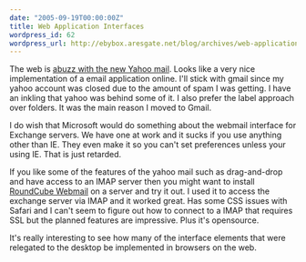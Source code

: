 ```yaml
---
date: "2005-09-19T00:00:00Z"
title: Web Application Interfaces
wordpress_id: 62
wordpress_url: http://ebybox.aresgate.net/blog/archives/web-application-interfaces/
---
```

The web is <a href="http://blogs.forrester.com/charleneli/2005/09/yahoo_launches_.html">abuzz with the new Yahoo mail</a>. Looks like a very nice implementation of a email application online. I'll stick with gmail since my yahoo account was closed due to the amount of spam I was getting. I have an inkling that yahoo was behind some of it. I also prefer the label approach over folders. It was the main reason I moved to Gmail.

I do wish that Microsoft would do something about the webmail interface for Exchange servers. We have one at work and it sucks if you use anything other than IE. They even make it so you can't set preferences unless your using IE. That is just retarded.

If you like some of the features of the yahoo mail such as drag-and-drop and have access to an IMAP server then you might want to install <a href="http://www.roundcube.net/">RoundCube Webmail</a> on a server and try it out. I used it to access the exchange server via IMAP and it worked great. Has some CSS issues with Safari and I can't seem to figure out how to connect to a IMAP that requires SSL but the planned features are impressive. Plus it's opensource.

It's really interesting to see how many of the interface elements that were relegated to the desktop be implemented in browsers on the web. 
